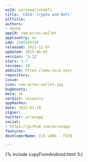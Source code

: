 ```yaml
---
wsId: wirexwalletdefi
title: 'COCA: Crypto and DeFi'
altTitle: 
authors:
- danny
appId: com.wirex.wallet
appCountry: nz
idd: 1594165139
released: 2021-12-07
updated: 2025-06-02
version: '1.12'
stars: 3.7
reviews: 10
website: https://www.coca.xyz/
repository: 
issue: 
icon: com.wirex.wallet.jpg
bugbounty: 
meta: ok
verdict: nosource
appHashes: 
date: 2022-01-10
signer: 
twitter: wirexapp
social:
- https://github.com/wirexapp
features: 
developerName: CCA LABS - FZCO

---
```


{% include copyFromAndroid.html %}
